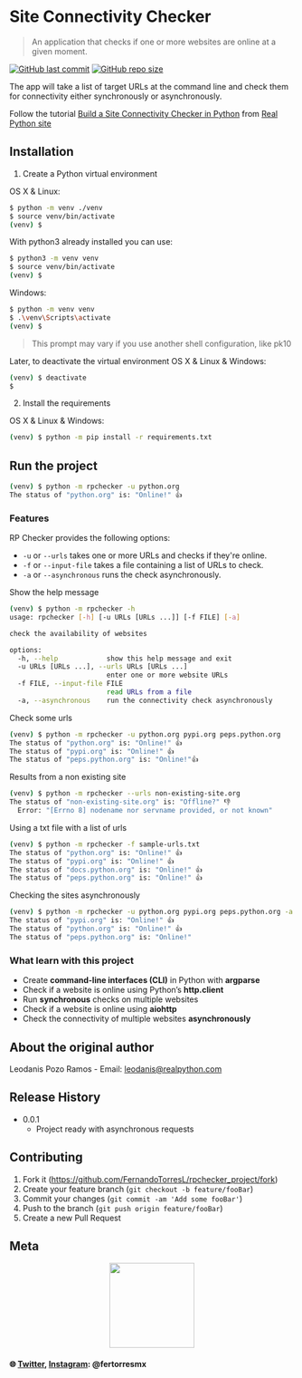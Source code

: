 # Site Connectivity Checker

> An application that checks if one or more websites are online at a given moment.

<a href="https://github.com/FernandoTorresL/rpchecker_project/commits/main" target="_blank">![GitHub last commit](https://img.shields.io/github/last-commit/FernandoTorresL/rpchecker_project)</a> <a href="https://github.com/FernandoTorresL/rpchecker_project" target="_blank">![GitHub repo size](https://img.shields.io/github/repo-size/FernandoTorresL/rpchecker_project)</a>

 The app will take a list of target URLs at the command line and check them for connectivity either synchronously or asynchronously.

Follow the tutorial [Build a Site Connectivity Checker in Python](https://realpython.com/site-connectivity-checker-python/) from [Real Python site](https://realpython.com)



## Installation

1. Create a Python virtual environment

OS X & Linux:

```sh
$ python -m venv ./venv
$ source venv/bin/activate
(venv) $
```

With python3 already installed you can use:

```sh
$ python3 -m venv venv
$ source venv/bin/activate
(venv) $
```

Windows:

```sh
$ python -m venv venv
$ .\venv\Scripts\activate
(venv) $
```
> This prompt may vary if you use another shell configuration, like pk10

Later, to deactivate the virtual environment
OS X & Linux & Windows:

```sh
(venv) $ deactivate
$
```

2. Install the requirements

OS X & Linux & Windows:

```sh
(venv) $ python -m pip install -r requirements.txt
```

## Run the project

```sh
(venv) $ python -m rpchecker -u python.org
The status of "python.org" is: "Online!" 👍
```
### Features

RP Checker provides the following options:

- `-u` or `--urls` takes one or more URLs and checks if they're online.
- `-f` or `--input-file` takes a file containing a list of URLs to check.
- `-a` or `--asynchronous` runs the check asynchronously.

Show the help message
```sh
(venv) $ python -m rpchecker -h
usage: rpchecker [-h] [-u URLs [URLs ...]] [-f FILE] [-a]

check the availability of websites

options:
  -h, --help            show this help message and exit
  -u URLs [URLs ...], --urls URLs [URLs ...]
                        enter one or more website URLs
  -f FILE, --input-file FILE
                        read URLs from a file
  -a, --asynchronous    run the connectivity check asynchronously
```

Check some urls
```sh
(venv) $ python -m rpchecker -u python.org pypi.org peps.python.org
The status of "python.org" is: "Online!" 👍
The status of "pypi.org" is: "Online!" 👍
The status of "peps.python.org" is: "Online!"👍
```

Results from a non existing site
```sh
(venv) $ python -m rpchecker --urls non-existing-site.org
The status of "non-existing-site.org" is: "Offline?" 👎
  Error: "[Errno 8] nodename nor servname provided, or not known"
```

Using a txt file with a list of urls
```sh
(venv) $ python -m rpchecker -f sample-urls.txt
The status of "python.org" is: "Online!" 👍
The status of "pypi.org" is: "Online!" 👍
The status of "docs.python.org" is: "Online!" 👍
The status of "peps.python.org" is: "Online!" 👍
```

Checking the sites asynchronously
```sh
(venv) $ python -m rpchecker -u python.org pypi.org peps.python.org -a
The status of "pypi.org" is: "Online!" 👍
The status of "python.org" is: "Online!" 👍
The status of "peps.python.org" is: "Online!"
```

### What learn with this project

- Create **command-line interfaces (CLI)** in Python with **argparse**
- Check if a website is online using Python’s **http.client**
- Run **synchronous** checks on multiple websites
- Check if a website is online using **aiohttp**
- Check the connectivity of multiple websites **asynchronously**

## About the original author

Leodanis Pozo Ramos - Email: leodanis@realpython.com
## Release History

* 0.0.1
    * Project ready with asynchronous requests

## Contributing

1. Fork it (<https://github.com/FernandoTorresL/rpchecker_project/fork>)
2. Create your feature branch (`git checkout -b feature/fooBar`)
3. Commit your changes (`git commit -am 'Add some fooBar'`)
4. Push to the branch (`git push origin feature/fooBar`)
5. Create a new Pull Request
## Meta

<div align="center">
    <a href="https://fertorresmx.dev/">
      <img height="150em" src="https://raw.githubusercontent.com/FernandoTorresL/FernandoTorresL/main/media/FerTorres-dev1.png">
  </a>
</div>

#### :globe_with_meridians: [Twitter](https://twitter.com/FerTorresMx), [Instagram](https://www.instagram.com/fertorresmx/): @fertorresmx
